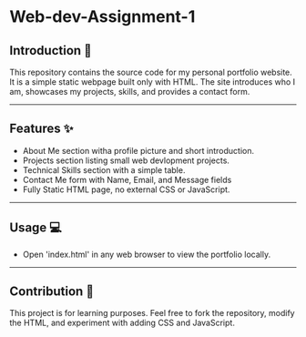# Web-dev-Assignment-1
## Introduction 📍
This repository contains the source code for my personal portfolio website.
It is a simple static webpage built only with HTML. The site introduces who I am, showcases my projects, skills, and provides a contact form.

---

## Features ✨
- About Me section witha profile picture and short introduction.
- Projects section listing small web devlopment projects.
- Technical Skills section with a simple table.
- Contact Me form with Name, Email, and Message fields
- Fully Static HTML page, no external CSS or JavaScript.

---

## Usage 💻
- Open 'index.html' in any web browser to view the portfolio locally.

---

## Contribution 🤝
This project is for learning purposes. Feel free to fork the repository, modify the HTML, and experiment with adding CSS and JavaScript.
